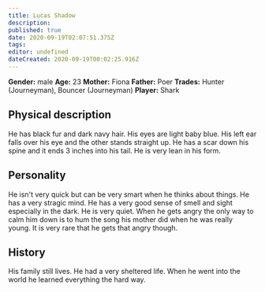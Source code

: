 ```yaml
---
title: Lucas Shadow
description: 
published: true
date: 2020-09-19T02:07:51.375Z
tags: 
editor: undefined
dateCreated: 2020-09-19T00:02:25.916Z
---
```


**Gender:** male
**Age:** 23
**Mother:** Fiona
**Father:** Poer
**Trades:** Hunter (Journeyman), Bouncer (Journeyman)
**Player:** Shark

## Physical description

He has black fur and dark navy hair.  His eyes are light baby blue.  His left ear falls over his eye and the other stands straight up.  He has a scar down his spine and it ends 3 inches into his tail.  He is very lean in his form.

## Personality

He isn't very quick but can be very smart when he thinks about things.  He has a very stragic mind.  He has a very good sense of smell and sight especially in the dark.  He is very quiet.  When he gets angry the only way to calm him down is to hum the song his mother did when he was really young.  It is very rare that he gets that angry though.

## History

His family still lives.  He had a very sheltered life.  When he went into the world he learned everything the hard way.